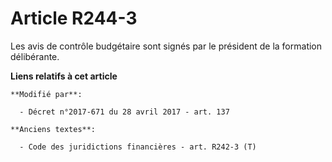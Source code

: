 # Article R244-3

Les avis de contrôle budgétaire sont signés par le président de la formation délibérante.

**Liens relatifs à cet article**

	**Modifié par**:

	  - Décret n°2017-671 du 28 avril 2017 - art. 137

	**Anciens textes**:

	  - Code des juridictions financières - art. R242-3 (T)
